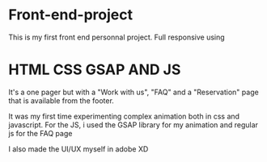 # Front-end-project
This is my first front end personnal project. Full responsive using 
# HTML CSS GSAP AND JS

 It's a one pager but with a "Work with us", "FAQ" and a "Reservation" page that is available from the footer.

 It was my first time experimenting complex animation both in css and javascript.
  For the JS, i used the GSAP library for my animation and regular js for the FAQ page
  
I also made the UI/UX myself in adobe XD
